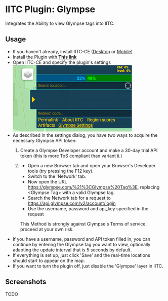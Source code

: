 # IITC Plugin: Glympse

Integrates the Ability to view Glympse tags into IITC.

## Usage

- If you haven't already, install IITC-CE ([Desktop](https://iitc.app/download_desktop) or [Mobile](https://iitc.app/download_mobile))
- Install the Plugin with **[This link](https://github.com/MaxEtMoritz/iitc-glympse/raw/master/iitc-glympsemap.user.js)**
- Open IITC-CE and specify the plugin's settings![settings](images/Screenshot%202022-08-09%20190221.png)
- As described in the settings dialog, you have two ways to acquire the necessary Glympse API token:
    1. Create a Glympse Developer account and make a 30-day trial API token (this is more ToS compliant than variant ii.)
    2.
        - Open a new Browser tab and open your Browser's Developer tools (try pressing the F12 key).
        - Switch to the 'Network' tab. 
        - Now open the URL https://glympse.com/%21%3CGlympse%20Tag%3E, replacing \<Glympse Tag\> with a valid Glympse tag.
        - Search the Network tab for a request to https://api.glympse.com/v2/account/login
        - Use the username, password and api_key specified in the request

        This Method is strongly against Glympse's Terms of service. proceed at your own risk.
- If you have a username, password and API token filled in, you can continue by entering the Glympse tag you want to view, optionally adapting the update interval that is 5 seconds by default.
- If everything is set up, just click 'Save' and the real-time locations should start to appear on the map.
- If you want to turn the plugin off, just disable the 'Glympse' layer in IITC.

## Screenshots

TODO